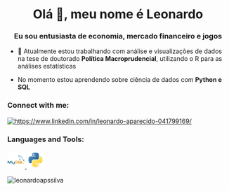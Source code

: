 <h1 align="center">Olá 👋, meu nome é Leonardo</h1>
<h3 align="center">Eu sou entusiasta de economia, mercado financeiro e jogos</h3>

- 🔭 Atualmente estou trabalhando com análise e visualizações de dados na tese de doutorado **Política Macroprudencial**, utilizando o R para as análises estatísticas

- No momento estou aprendendo sobre ciência de dados com **Python e SQL**

<h3 align="left">Connect with me:</h3>
<p align="left">
<a href="https://linkedin.com/in/https://www.linkedin.com/in/leonardo-aparecido-041799169/" target="blank"><img align="center" src="https://raw.githubusercontent.com/rahuldkjain/github-profile-readme-generator/master/src/images/icons/Social/linked-in-alt.svg" alt="https://www.linkedin.com/in/leonardo-aparecido-041799169/" height="30" width="40" /></a>
</p>

<h3 align="left">Languages and Tools:</h3>
<p align="left"> <a href="https://www.mysql.com/" target="_blank" rel="noreferrer"> <img src="https://raw.githubusercontent.com/devicons/devicon/master/icons/mysql/mysql-original-wordmark.svg" alt="mysql" width="40" height="40"/> </a> <a href="https://www.python.org" target="_blank" rel="noreferrer"> <img src="https://raw.githubusercontent.com/devicons/devicon/master/icons/python/python-original.svg" alt="python" width="40" height="40"/> </a> </p>

<p><img align="center" src="https://github-readme-stats.vercel.app/api/top-langs?username=leonardoapssilva&show_icons=true&locale=en&layout=compact" alt="leonardoapssilva" /></p>

